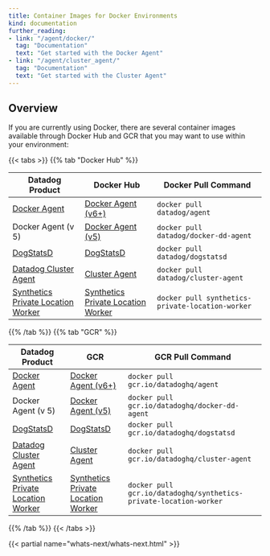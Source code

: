 ```yaml
---
title: Container Images for Docker Environments
kind: documentation
further_reading:
- link: "/agent/docker/"
  tag: "Documentation"
  text: "Get started with the Docker Agent"
- link: "/agent/cluster_agent/"
  tag: "Documentation"
  text: "Get started with the Cluster Agent"
---
```


## Overview

If you are currently using Docker, there are several container images available through Docker Hub and GCR that you may want to use within your environment:

{{< tabs >}}
{{% tab "Docker Hub" %}}

| Datadog Product                         | Docker Hub                               | Docker Pull Command                              |
|-----------------------------------------|------------------------------------------|--------------------------------------------------|
| [Docker Agent][1]                       | [Docker Agent (v6+)][2]                  | `docker pull datadog/agent`                      |
| Docker Agent (v 5)                      | [Docker Agent (v5)][3]                   | `docker pull datadog/docker-dd-agent`            |
| [DogStatsD][4]                          | [DogStatsD][5]                           | `docker pull datadog/dogstatsd`                  |
| [Datadog Cluster Agent][6]              | [Cluster Agent][7]                       | `docker pull datadog/cluster-agent`              |
| [Synthetics Private Location Worker][8] | [Synthetics Private Location Worker][9]  | `docker pull synthetics-private-location-worker` |


[1]: /agent/docker/
[2]: https://hub.docker.com/r/datadog/agent
[3]: https://hub.docker.com/r/datadog/docker-dd-agent
[4]: /developers/dogstatsd/
[5]: https://hub.docker.com/r/datadog/dogstatsd
[6]: /agent/cluster_agent/
[7]: https://hub.docker.com/r/datadog/cluster-agent
[8]: /getting_started/synthetics/private_location.md
[9]: https://hub.docker.com/r/datadog/synthetics-private-location-worker
{{% /tab %}}
{{% tab "GCR" %}}

| Datadog Product                          | GCR                                      | GCR Pull Command                                                  |
|------------------------------------------|------------------------------------------|-------------------------------------------------------------------|
| [Docker Agent][1]                        | [Docker Agent (v6+)][2]                  | `docker pull gcr.io/datadoghq/agent`                              |
| Docker Agent (v 5)                       | [Docker Agent (v5)][2]                   | `docker pull gcr.io/datadoghq/docker-dd-agent`                    |
| [DogStatsD][3]                           | [DogStatsD][4]                           | `docker pull gcr.io/datadoghq/dogstatsd`                          |
| [Datadog Cluster Agent][5]               | [Cluster Agent][6]                       | `docker pull gcr.io/datadoghq/cluster-agent`                      |
| [Synthetics Private Location Worker][7]  | [Synthetics Private Location Worker][8]  | `docker pull gcr.io/datadoghq/synthetics-private-location-worker` |


[1]: /agent/docker/
[2]: https://console.cloud.google.com/gcr/images/datadoghq/GLOBAL/agent
[3]: /developers/dogstatsd/
[4]: https://console.cloud.google.com/gcr/images/datadoghq/GLOBAL/dogstatsd
[5]: /agent/cluster_agent/
[6]: https://console.cloud.google.com/gcr/images/datadoghq/GLOBAL/cluster-agent
[7]: /getting_started/synthetics/private_location.md
[8]: https://console.cloud.google.com/gcr/images/datadoghq/GLOBAL/synthetics-private-location-worker
{{% /tab %}}
{{< /tabs >}}

{{< partial name="whats-next/whats-next.html" >}}

